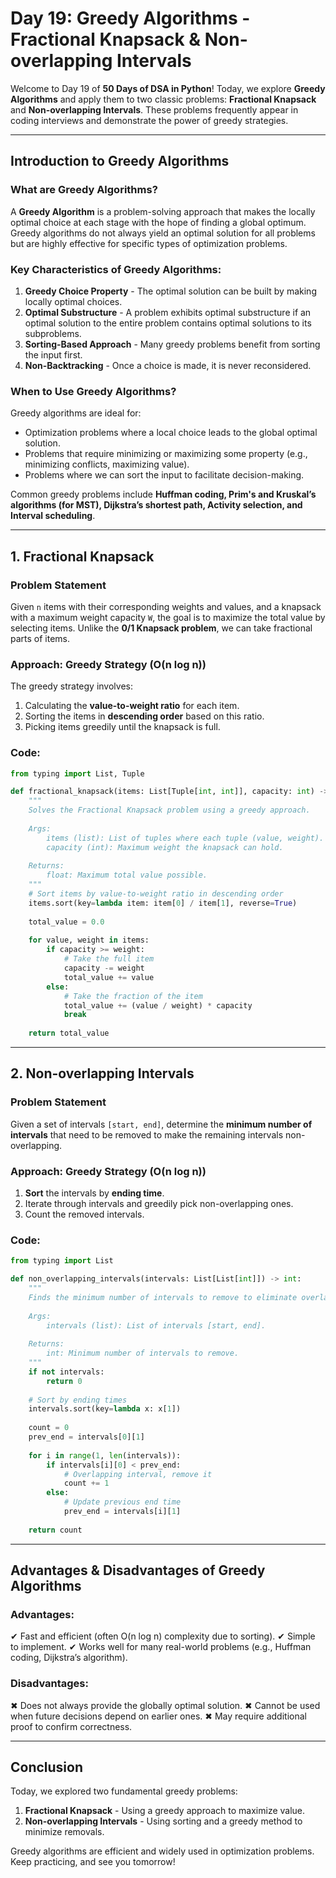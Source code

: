 # **Day 19: Greedy Algorithms - Fractional Knapsack & Non-overlapping Intervals**

Welcome to Day 19 of **50 Days of DSA in Python**! Today, we explore **Greedy Algorithms** and apply them to two classic problems: **Fractional Knapsack** and **Non-overlapping Intervals**. These problems frequently appear in coding interviews and demonstrate the power of greedy strategies.

---

## **Introduction to Greedy Algorithms**

### **What are Greedy Algorithms?**
A **Greedy Algorithm** is a problem-solving approach that makes the locally optimal choice at each stage with the hope of finding a global optimum. Greedy algorithms do not always yield an optimal solution for all problems but are highly effective for specific types of optimization problems.

### **Key Characteristics of Greedy Algorithms:**
1. **Greedy Choice Property** - The optimal solution can be built by making locally optimal choices.
2. **Optimal Substructure** - A problem exhibits optimal substructure if an optimal solution to the entire problem contains optimal solutions to its subproblems.
3. **Sorting-Based Approach** - Many greedy problems benefit from sorting the input first.
4. **Non-Backtracking** - Once a choice is made, it is never reconsidered.

### **When to Use Greedy Algorithms?**
Greedy algorithms are ideal for:
- Optimization problems where a local choice leads to the global optimal solution.
- Problems that require minimizing or maximizing some property (e.g., minimizing conflicts, maximizing value).
- Problems where we can sort the input to facilitate decision-making.

Common greedy problems include **Huffman coding, Prim's and Kruskal’s algorithms (for MST), Dijkstra’s shortest path, Activity selection, and Interval scheduling**.

---

## **1. Fractional Knapsack**

### **Problem Statement**
Given `n` items with their corresponding weights and values, and a knapsack with a maximum weight capacity `W`, the goal is to maximize the total value by selecting items. Unlike the **0/1 Knapsack problem**, we can take fractional parts of items.

### **Approach: Greedy Strategy (O(n log n))**
The greedy strategy involves:
1. Calculating the **value-to-weight ratio** for each item.
2. Sorting the items in **descending order** based on this ratio.
3. Picking items greedily until the knapsack is full.

### **Code:**
```python
from typing import List, Tuple

def fractional_knapsack(items: List[Tuple[int, int]], capacity: int) -> float:
    """
    Solves the Fractional Knapsack problem using a greedy approach.
    
    Args:
        items (list): List of tuples where each tuple (value, weight).
        capacity (int): Maximum weight the knapsack can hold.
    
    Returns:
        float: Maximum total value possible.
    """
    # Sort items by value-to-weight ratio in descending order
    items.sort(key=lambda item: item[0] / item[1], reverse=True)
    
    total_value = 0.0
    
    for value, weight in items:
        if capacity >= weight:
            # Take the full item
            capacity -= weight
            total_value += value
        else:
            # Take the fraction of the item
            total_value += (value / weight) * capacity
            break
    
    return total_value
```

---

## **2. Non-overlapping Intervals**

### **Problem Statement**
Given a set of intervals `[start, end]`, determine the **minimum number of intervals** that need to be removed to make the remaining intervals non-overlapping.

### **Approach: Greedy Strategy (O(n log n))**
1. **Sort** the intervals by **ending time**.
2. Iterate through intervals and greedily pick non-overlapping ones.
3. Count the removed intervals.

### **Code:**
```python
from typing import List

def non_overlapping_intervals(intervals: List[List[int]]) -> int:
    """
    Finds the minimum number of intervals to remove to eliminate overlaps.
    
    Args:
        intervals (list): List of intervals [start, end].
    
    Returns:
        int: Minimum number of intervals to remove.
    """
    if not intervals:
        return 0
    
    # Sort by ending times
    intervals.sort(key=lambda x: x[1])
    
    count = 0
    prev_end = intervals[0][1]
    
    for i in range(1, len(intervals)):
        if intervals[i][0] < prev_end:
            # Overlapping interval, remove it
            count += 1
        else:
            # Update previous end time
            prev_end = intervals[i][1]
    
    return count
```

---

## **Advantages & Disadvantages of Greedy Algorithms**

### **Advantages:**
✔ Fast and efficient (often O(n log n) complexity due to sorting).
✔ Simple to implement.
✔ Works well for many real-world problems (e.g., Huffman coding, Dijkstra’s algorithm).

### **Disadvantages:**
✖ Does not always provide the globally optimal solution.
✖ Cannot be used when future decisions depend on earlier ones.
✖ May require additional proof to confirm correctness.

---

## **Conclusion**

Today, we explored two fundamental greedy problems:
1. **Fractional Knapsack** - Using a greedy approach to maximize value.
2. **Non-overlapping Intervals** - Using sorting and a greedy method to minimize removals.

Greedy algorithms are efficient and widely used in optimization problems. Keep practicing, and see you tomorrow!